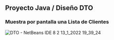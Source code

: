
## Proyecto Java / Diseño DTO
### Muestra por pantalla una Lista de Clientes

![DTO - NetBeans IDE 8 2 13_1_2022 19_39_24](https://user-images.githubusercontent.com/88462536/149421838-e8552ccf-9283-403c-b341-f051973881c1.png)

